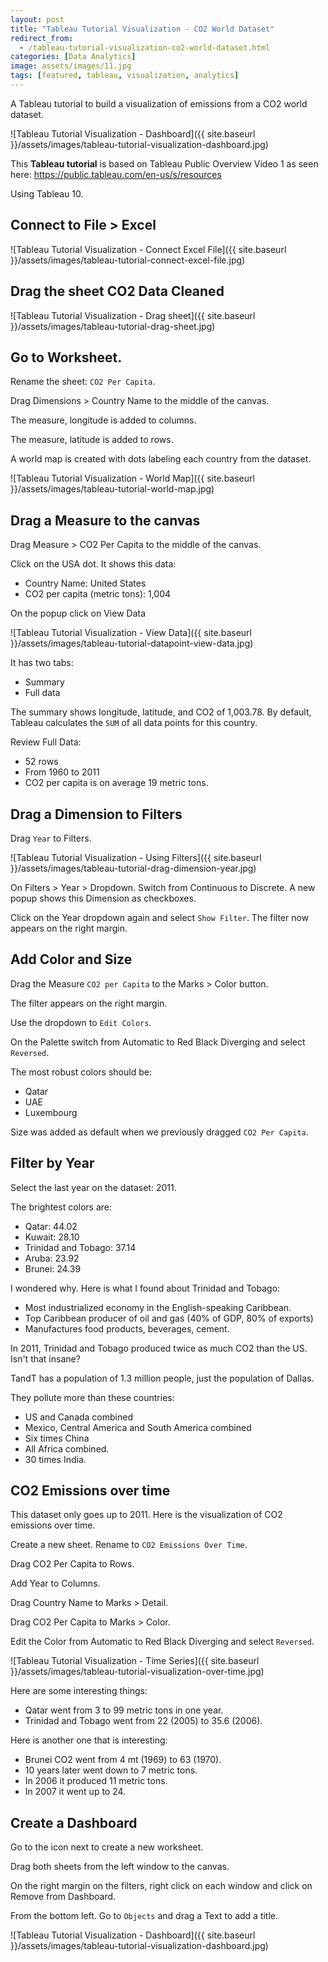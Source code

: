 ```yaml
---
layout: post
title: "Tableau Tutorial Visualization - CO2 World Dataset"
redirect_from:
  - /tableau-tutorial-visualization-co2-world-dataset.html
categories: [Data Analytics]
image: assets/images/11.jpg
tags: [featured, tableau, visualization, analytics]
---
```


A Tableau tutorial to build a visualization of emissions from a CO2 world dataset.

![Tableau Tutorial Visualization - Dashboard]({{ site.baseurl }}/assets/images/tableau-tutorial-visualization-dashboard.jpg)

This **Tableau tutorial** is based on Tableau Public Overview Video 1 as seen here: https://public.tableau.com/en-us/s/resources

Using Tableau 10.

## Connect to File > Excel

![Tableau Tutorial Visualization - Connect Excel File]({{ site.baseurl }}/assets/images/tableau-tutorial-connect-excel-file.jpg)

## Drag the sheet CO2 Data Cleaned

![Tableau Tutorial Visualization - Drag sheet]({{ site.baseurl }}/assets/images/tableau-tutorial-drag-sheet.jpg)

## Go to Worksheet.

Rename the sheet: `CO2 Per Capita`.

Drag Dimensions > Country Name to the middle of the canvas.

The measure, longitude is added to columns.

The measure, latitude is added to rows.

A world map is created with dots labeling each country from the dataset.

![Tableau Tutorial Visualization - World Map]({{ site.baseurl }}/assets/images/tableau-tutorial-world-map.jpg)

## Drag a Measure to the canvas

Drag Measure > CO2 Per Capita to the middle of the canvas.

Click on the USA dot. It shows this data:

* Country Name: United States
* CO2 per capita (metric tons): 1,004

On the popup click on View Data

![Tableau Tutorial Visualization - View Data]({{ site.baseurl }}/assets/images/tableau-tutorial-datapoint-view-data.jpg)

It has two tabs:

* Summary
* Full data

The summary shows longitude, latitude, and CO2 of 1,003.78. By default, Tableau calculates the `SUM` of all data points for this country.

Review Full Data:

* 52 rows
* From 1960 to 2011
* CO2 per capita is on average 19 metric tons.

## Drag a Dimension to Filters

Drag `Year` to Filters.

![Tableau Tutorial Visualization - Using Filters]({{ site.baseurl }}/assets/images/tableau-tutorial-drag-dimension-year.jpg)

On Filters > Year > Dropdown. Switch from Continuous to Discrete. A new popup shows this Dimension as checkboxes.

Click on the Year dropdown again and select `Show Filter`. The filter now appears on the right margin.

## Add Color and Size

Drag the Measure `CO2 per Capita` to the Marks > Color button.

The filter appears on the right margin.

Use the dropdown to `Edit Colors`.

On the Palette switch from Automatic to Red Black Diverging and select `Reversed`.

The most robust colors should be:

* Qatar
* UAE
* Luxembourg

Size was added as default when we previously dragged `CO2 Per Capita`.

## Filter by Year

Select the last year on the dataset: 2011.

The brightest colors are:

* Qatar: 44.02
* Kuwait: 28.10
* Trinidad and Tobago: 37.14
* Aruba: 23.92
* Brunei: 24.39

I wondered why. Here is what I found about Trinidad and Tobago:

* Most industrialized economy in the English-speaking Caribbean.
* Top Caribbean producer of oil and gas (40% of GDP, 80% of exports)
* Manufactures food products, beverages, cement.

In 2011, Trinidad and Tobago produced twice as much CO2 than the US. Isn't that insane?

TandT has a population of 1.3 million people, just the population of Dallas.

They pollute more than these countries:

* US and Canada combined
* Mexico, Central America and South America combined
* Six times China
* All Africa combined.
* 30 times India.

## CO2 Emissions over time

This dataset only goes up to 2011. Here is the visualization of CO2 emissions over time.

Create a new sheet. Rename to `CO2 Emissions Over Time`.

Drag CO2 Per Capita to Rows.

Add Year to Columns.

Drag Country Name to Marks > Detail.

Drag CO2 Per Capita to Marks > Color.

Edit the Color from Automatic to Red Black Diverging and select `Reversed`.

![Tableau Tutorial Visualization - Time Series]({{ site.baseurl }}/assets/images/tableau-tutorial-visualization-over-time.jpg)

Here are some interesting things:

* Qatar went from 3 to 99 metric tons in one year.
* Trinidad and Tobago went from 22 (2005) to 35.6 (2006).

Here is another one that is interesting:

* Brunei CO2 went from 4 mt (1969) to 63 (1970).
* 10 years later went down to 7 metric tons.
* In 2006 it produced 11 metric tons.
* In 2007 it went up to 24.

## Create a Dashboard

Go to the icon next to create a new worksheet.

Drag both sheets from the left window to the canvas.

On the right margin on the filters, right click on each window and click on Remove from Dashboard.

From the bottom left. Go to `Objects` and drag a Text to add a title.

![Tableau Tutorial Visualization - Dashboard]({{ site.baseurl }}/assets/images/tableau-tutorial-visualization-dashboard.jpg)